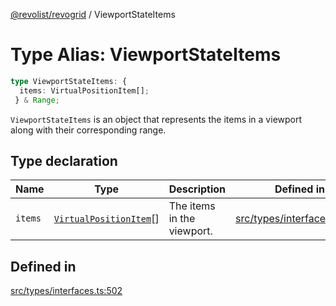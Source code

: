 [@revolist/revogrid](README.md) / ViewportStateItems

# Type Alias: ViewportStateItems

```ts
type ViewportStateItems: {
  items: VirtualPositionItem[];
 } & Range;
```

`ViewportStateItems` is an object that represents the items in a viewport
along with their corresponding range.

## Type declaration

| Name | Type | Description | Defined in |
| ------ | ------ | ------ | ------ |
| `items` | [`VirtualPositionItem`](Interface.VirtualPositionItem.md)[] | The items in the viewport. | [src/types/interfaces.ts:506](https://github.com/revolist/revogrid/blob/832a695f4c49c94511535fe3aac75fac9a36ad76/src/types/interfaces.ts#L506) |

## Defined in

[src/types/interfaces.ts:502](https://github.com/revolist/revogrid/blob/832a695f4c49c94511535fe3aac75fac9a36ad76/src/types/interfaces.ts#L502)
